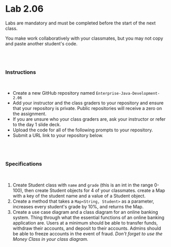 # Lab 2.06

Labs are mandatory and must be completed before the start of the next class.

You make work collaboratively with your classmates, but you may not copy and paste another student's code.

<br><br>

### Instructions

<br>

- Create a new GitHub repository named `Enterprise-Java-Development-2.06`
- Add your instructor and the class graders to your repository and ensure that your repository is private. Public repositories will receive a zero on the assignment.
- If you are unsure who your class graders are, ask your instructor or refer to the day 1 slide deck.
- Upload the code for all of the following prompts to your repository.
- Submit a URL link to your repository below.

<br><br>

### Specifications

<br>

1. Create Student class with `name` and `grade` (this is an int in the range 0-100), then create Student objects for 4 of your classmates. create a Map with a key of the student name and a value of a Student object.
2. Create a method that takes a `Map<String, Student>` as a parameter, increases every student's grade by 10%, and returns the Map.
3. Create a use case diagram and a class diagram for an online banking system. Thing through what the essential functions of an online banking application are. Users at a minimum should be able to transfer funds, withdraw their accounts, and deposit to their accounts. Admins should be able to freeze accounts in the event of fraud. _Don't forget to use the Money Class in your class diagram._
